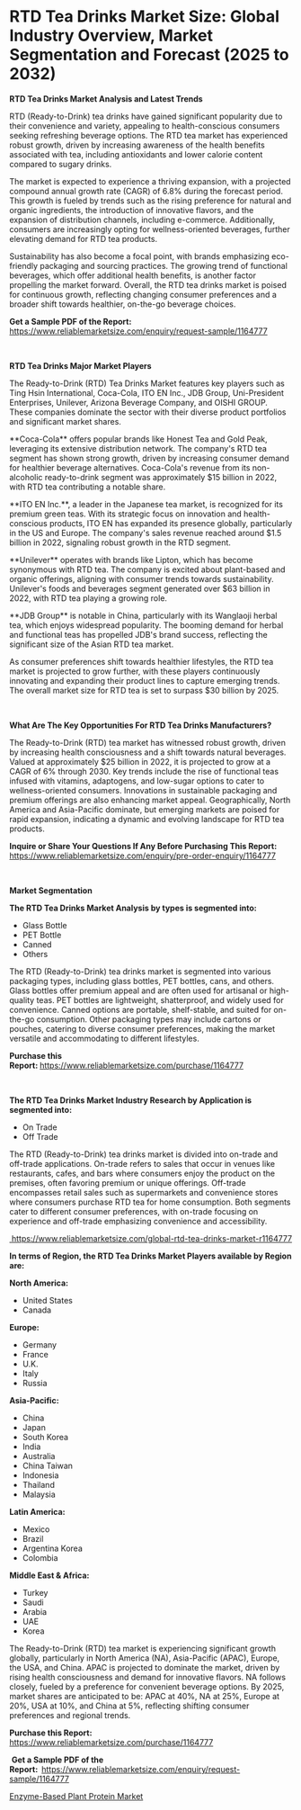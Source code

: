 <p><h1>RTD Tea Drinks Market Size: Global Industry Overview, Market Segmentation and Forecast (2025 to 2032)</h1></p><p><strong>RTD Tea Drinks Market Analysis and Latest Trends</strong></p>
<p><p>RTD (Ready-to-Drink) tea drinks have gained significant popularity due to their convenience and variety, appealing to health-conscious consumers seeking refreshing beverage options. The RTD tea market has experienced robust growth, driven by increasing awareness of the health benefits associated with tea, including antioxidants and lower calorie content compared to sugary drinks. </p><p>The market is expected to experience a thriving expansion, with a projected compound annual growth rate (CAGR) of 6.8% during the forecast period. This growth is fueled by trends such as the rising preference for natural and organic ingredients, the introduction of innovative flavors, and the expansion of distribution channels, including e-commerce. Additionally, consumers are increasingly opting for wellness-oriented beverages, further elevating demand for RTD tea products.</p><p>Sustainability has also become a focal point, with brands emphasizing eco-friendly packaging and sourcing practices. The growing trend of functional beverages, which offer additional health benefits, is another factor propelling the market forward. Overall, the RTD tea drinks market is poised for continuous growth, reflecting changing consumer preferences and a broader shift towards healthier, on-the-go beverage choices.</p></p>
<p><strong>Get a Sample PDF of the Report:&nbsp;</strong> <a href="https://www.reliablemarketsize.com/enquiry/request-sample/1164777?utm_campaign=3382&utm_medium=2&utm_source=Github&utm_content=ia&utm_term=07042025&utm_id=rtd-tea-drinks">https://www.reliablemarketsize.com/enquiry/request-sample/1164777</a></p>
<p>&nbsp;</p>
<p><strong>RTD Tea Drinks Major Market Players</strong></p>
<p><p>The Ready-to-Drink (RTD) Tea Drinks Market features key players such as Ting Hsin International, Coca-Cola, ITO EN Inc., JDB Group, Uni-President Enterprises, Unilever, Arizona Beverage Company, and OISHI GROUP. These companies dominate the sector with their diverse product portfolios and significant market shares.</p><p>**Coca-Cola** offers popular brands like Honest Tea and Gold Peak, leveraging its extensive distribution network. The company's RTD tea segment has shown strong growth, driven by increasing consumer demand for healthier beverage alternatives. Coca-Cola's revenue from its non-alcoholic ready-to-drink segment was approximately $15 billion in 2022, with RTD tea contributing a notable share.</p><p>**ITO EN Inc.**, a leader in the Japanese tea market, is recognized for its premium green teas. With its strategic focus on innovation and health-conscious products, ITO EN has expanded its presence globally, particularly in the US and Europe. The company's sales revenue reached around $1.5 billion in 2022, signaling robust growth in the RTD segment.</p><p>**Unilever** operates with brands like Lipton, which has become synonymous with RTD tea. The company is excited about plant-based and organic offerings, aligning with consumer trends towards sustainability. Unilever's foods and beverages segment generated over $63 billion in 2022, with RTD tea playing a growing role.</p><p>**JDB Group** is notable in China, particularly with its Wanglaoji herbal tea, which enjoys widespread popularity. The booming demand for herbal and functional teas has propelled JDB's brand success, reflecting the significant size of the Asian RTD tea market.</p><p>As consumer preferences shift towards healthier lifestyles, the RTD tea market is projected to grow further, with these players continuously innovating and expanding their product lines to capture emerging trends. The overall market size for RTD tea is set to surpass $30 billion by 2025.</p></p>
<p>&nbsp;</p>
<p><strong>What Are The Key Opportunities For RTD Tea Drinks Manufacturers?</strong></p>
<p><p>The Ready-to-Drink (RTD) tea market has witnessed robust growth, driven by increasing health consciousness and a shift towards natural beverages. Valued at approximately $25 billion in 2022, it is projected to grow at a CAGR of 6% through 2030. Key trends include the rise of functional teas infused with vitamins, adaptogens, and low-sugar options to cater to wellness-oriented consumers. Innovations in sustainable packaging and premium offerings are also enhancing market appeal. Geographically, North America and Asia-Pacific dominate, but emerging markets are poised for rapid expansion, indicating a dynamic and evolving landscape for RTD tea products.</p></p>
<p><strong>Inquire or Share Your Questions If Any Before Purchasing This Report:</strong> <a href="https://www.reliablemarketsize.com/enquiry/pre-order-enquiry/1164777?utm_campaign=3382&utm_medium=2&utm_source=Github&utm_content=ia&utm_term=07042025&utm_id=rtd-tea-drinks">https://www.reliablemarketsize.com/enquiry/pre-order-enquiry/1164777</a></p>
<p>&nbsp;</p>
<p><strong>Market Segmentation</strong></p>
<p><strong>The RTD Tea Drinks Market Analysis by types is segmented into:</strong></p>
<p><ul><li>Glass Bottle</li><li>PET Bottle</li><li>Canned</li><li>Others</li></ul></p>
<p><p>The RTD (Ready-to-Drink) tea drinks market is segmented into various packaging types, including glass bottles, PET bottles, cans, and others. Glass bottles offer premium appeal and are often used for artisanal or high-quality teas. PET bottles are lightweight, shatterproof, and widely used for convenience. Canned options are portable, shelf-stable, and suited for on-the-go consumption. Other packaging types may include cartons or pouches, catering to diverse consumer preferences, making the market versatile and accommodating to different lifestyles.</p></p>
<p><strong>Purchase this Report:&nbsp;</strong><a href="https://www.reliablemarketsize.com/purchase/1164777?utm_campaign=3382&utm_medium=2&utm_source=Github&utm_content=ia&utm_term=07042025&utm_id=rtd-tea-drinks">https://www.reliablemarketsize.com/purchase/1164777</a></p>
<p>&nbsp;</p>
<p><strong>The RTD Tea Drinks Market Industry Research by Application is segmented into:</strong></p>
<p><ul><li>On Trade</li><li>Off Trade</li></ul></p>
<p><p>The RTD (Ready-to-Drink) tea drinks market is divided into on-trade and off-trade applications. On-trade refers to sales that occur in venues like restaurants, cafes, and bars where consumers enjoy the product on the premises, often favoring premium or unique offerings. Off-trade encompasses retail sales such as supermarkets and convenience stores where consumers purchase RTD tea for home consumption. Both segments cater to different consumer preferences, with on-trade focusing on experience and off-trade emphasizing convenience and accessibility.</p></p>
<p><a href="https://www.reliablemarketsize.com/global-rtd-tea-drinks-market-r1164777?utm_campaign=3382&utm_medium=2&utm_source=Github&utm_content=ia&utm_term=07042025&utm_id=rtd-tea-drinks">&nbsp;https://www.reliablemarketsize.com/global-rtd-tea-drinks-market-r1164777</a></p>
<p><strong>In terms of Region, the RTD Tea Drinks Market Players available by Region are:</strong></p>
<p>
    <p> <strong> North America: </strong>
        <ul>
            <li>United States</li>
            <li>Canada</li>
        </ul>
        </p> 
    <p> <strong> Europe: </strong>
        <ul>
            <li>Germany</li>
            <li>France</li>
            <li>U.K.</li>
            <li>Italy</li>
            <li>Russia</li>
        </ul>
        </p> 
    <p> <strong> Asia-Pacific: </strong>
        <ul>
            <li>China</li>
            <li>Japan</li>
            <li>South Korea</li>
            <li>India</li>
            <li>Australia</li>
            <li>China Taiwan</li>
            <li>Indonesia</li>
            <li>Thailand</li>
            <li>Malaysia</li>
        </ul>
        </p> 
    <p> <strong> Latin America: </strong>
        <ul>
            <li>Mexico</li>
            <li>Brazil</li>
            <li>Argentina Korea</li>
            <li>Colombia</li>
        </ul>
        </p> 
    <p> <strong> Middle East & Africa: </strong>
        <ul>
            <li>Turkey</li>
            <li>Saudi</li>
            <li>Arabia</li>
            <li>UAE</li>
            <li>Korea</li>
        </ul>
    </p>
    </p>
<p><p>The Ready-to-Drink (RTD) tea market is experiencing significant growth globally, particularly in North America (NA), Asia-Pacific (APAC), Europe, the USA, and China. APAC is projected to dominate the market, driven by rising health consciousness and demand for innovative flavors. NA follows closely, fueled by a preference for convenient beverage options. By 2025, market shares are anticipated to be: APAC at 40%, NA at 25%, Europe at 20%, USA at 10%, and China at 5%, reflecting shifting consumer preferences and regional trends.</p></p>
<p><strong>Purchase this Report: </strong><a href="https://www.reliablemarketsize.com/purchase/1164777?utm_campaign=3382&utm_medium=2&utm_source=Github&utm_content=ia&utm_term=07042025&utm_id=rtd-tea-drinks">https://www.reliablemarketsize.com/purchase/1164777</a></p>
<p>&nbsp;<strong>Get a Sample PDF of the Report:&nbsp;&nbsp;</strong><a href="https://www.reliablemarketsize.com/enquiry/request-sample/1164777?utm_campaign=3382&utm_medium=2&utm_source=Github&utm_content=ia&utm_term=07042025&utm_id=rtd-tea-drinks">https://www.reliablemarketsize.com/enquiry/request-sample/1164777</a></p>
<p><strong></strong></p>
<p><p><a href="https://github.com/bulkagumanvv/Market-Research-Report-List-1/blob/main/enzyme-based-plant-protein-market.md?utm_campaign=3382&utm_medium=2&utm_source=Github&utm_content=ia&utm_term=07042025&utm_id=rtd-tea-drinks">Enzyme-Based Plant Protein Market</a></p></p>